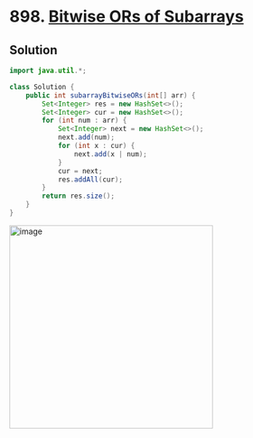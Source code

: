 # 898. [Bitwise ORs of Subarrays](https://leetcode.com/problems/bitwise-ors-of-subarrays/description/?envType=daily-question&envId=2025-07-31)

## Solution

```java
import java.util.*;

class Solution {
    public int subarrayBitwiseORs(int[] arr) {
        Set<Integer> res = new HashSet<>();
        Set<Integer> cur = new HashSet<>();
        for (int num : arr) {
            Set<Integer> next = new HashSet<>();
            next.add(num);
            for (int x : cur) {
                next.add(x | num);
            }
            cur = next;
            res.addAll(cur);
        }
        return res.size();
    }
}
```

<img width="360" height="360" alt="image" src="https://github.com/user-attachments/assets/9361b657-4d98-41ef-aaa4-efc18a6f2f68" />
